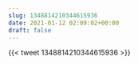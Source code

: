 ```yaml
---
slug: 1348814210344615936
date: 2021-01-12 02:09:02+00:00
draft: false
---
```


{{< tweet 1348814210344615936 >}}
